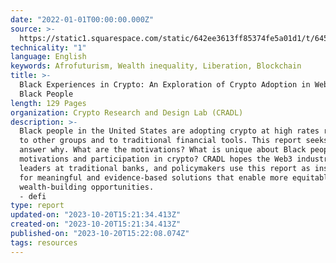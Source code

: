 ```yaml
---
date: "2022-01-01T00:00:00.000Z"
source: >-
  https://static1.squarespace.com/static/642ee3613ff85374fe5a01d1/t/645e68407e78a73d47804237/1683908679666/CRADL+Report+-+Black+Experiences+in+Crypto.pdf
technicality: "1"
language: English
keywords: Afrofuturism, Wealth inequality, Liberation, Blockchain
title: >-
  Black Experiences in Crypto: An Exploration of Crypto Adoption in Web3 by
  Black People
length: 129 Pages
organization: Crypto Research and Design Lab (CRADL)
description: >-
  Black people in the United States are adopting crypto at high rates relative
  to other groups and to traditional financial tools. This report seeks to
  answer why. What are the motivations? What is unique about Black people's
  motivations and participation in crypto? CRADL hopes the Web3 industry,
  leaders at traditional banks, and policymakers use this report as inspiration
  for meaningful and evidence-based solutions that enable more equitable
  wealth-building opportunities.
  - defi
type: report
updated-on: "2023-10-20T15:21:34.413Z"
created-on: "2023-10-20T15:21:34.413Z"
published-on: "2023-10-20T15:22:08.074Z"
tags: resources
---
```

